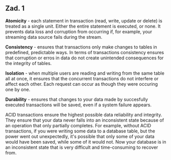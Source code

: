 ## Zad. 1

**Atomicity** - each statement in transaction (read, write, update or delete) is treated as a single unit. Either the entire statement is executed, or none. It prevents data loss and corruption from occurring if, for example, your streaming data source fails during the stream.

**Consistency** - ensures that transactions only make changes to tables in predefined, predictable ways. In terms of transactions consistency ensures that corruption or erros in data do not create unintended consequences for the integrity of tables. 

**Isolation** - when multiple users are reading and writing from the same table all at once, it ensures that the concurrent transactions do not interfere or affect each other. Each request can occur as though they were occuring one by one.

**Durability** - ensures that changes to your data made by succesfully executed transactions will be saved, even if a system failure appears.

ACID transactions ensure the highest possible data reliability and integrity. They ensure that your data never falls into an inconsistent state because of an operation that only partially completes. For example, without ACID transactions, if you were writing some data to a database table, but the power went out unexpectedly, it's possible that only some of your data would have been saved, while some of it would not. Now your database is in an inconsistent state that is very difficult and time-consuming to recover from.